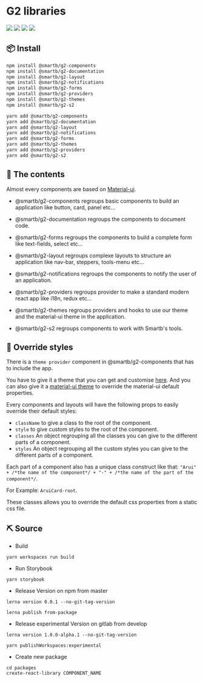 # G2 libraries

![](https://badgen.net/badge/React/16.13.1/purple)
![](https://badgen.net/badge/@material-ui/4.11.3/green)
![](https://badgen.net/npm/v/@smartb/g2-components/latest)
![](https://badgen.net/npm/types/tslib)

## 📦 Install

```bash
npm install @smartb/g2-components
npm install @smartb/g2-documentation
npm install @smartb/g2-layout
npm install @smartb/g2-notifications
npm install @smartb/g2-forms
npm install @smartb/g2-providers
npm install @smartb/g2-themes
npm install @smartb/g2-s2
```

```bash
yarn add @smartb/g2-components
yarn add @smartb/g2-documentation
yarn add @smartb/g2-layout
yarn add @smartb/g2-notifications
yarn add @smartb/g2-forms
yarn add @smartb/g2-themes
yarn add @smartb/g2-providers
yarn add @smartb/g2-s2
```

## 🧰 The contents

Almost every components are based on [Material-ui](https://material-ui.com/).

- @smartb/g2-components regroups basic components to build an application like button, card, panel etc...

- @smartb/g2-documentation regroups the components to document code.

- @smartb/g2-forms regroups the components to build a complete form like text-fields, select etc...

- @smartb/g2-layout regroups complexe layouts to structure an application like nav-bar, steppers, tools-menu etc...

- @smartb/g2-notifications regroups the components to notify the user of an application.

- @smartb/g2-providers regroups provider to make a standard modern react app like i18n, redux etc...

- @smartb/g2-themes regroups providers and hooks to use our theme and the material-ui theme in the application.

- @smartb/g2-s2 regroups components to work with Smartb's tools.

## 🌈 Override styles

There is a `theme provider` component in @smartb/g2-components that has to include the app.

You have to give it a theme that you can get and customise [here](/?path=/story/overview-cheatsheet-theme--page). And you can also give it a [material-ui theme](https://material-ui.com/customization/default-theme/) to override the material-ui default properties.

Every components and layouts will have the following props to easily override their default styles:

- `className` to give a class to the root of the component.
- `style` to give custom styles to the root of the component.
- `classes` An object regrouping all the classes you can give to the different parts of a component.
- `styles` An object regrouping all the custom styles you can give to the different parts of a component.

Each part of a component also has a unique class construct like that: `"Arui" + /*the name of the component*/ + "-" + /*the name of the part of the component*/`.

For Example: `AruiCard-root`.

These classes allows you to override the default css properties from a static css file.

## ⛏ Source

- Build

```
yarn workspaces run build
```

- Run Storybook

```
yarn storybook
```

- Release Version on npm from master

```
lerna version 0.0.1 --no-git-tag-version

lerna publish from-package
```

- Release experimental Version on gitlab from develop

```
lerna version 1.0.0-alpha.1 --no-git-tag-version

yarn publishWorkspaces:experimental
```

- Create new package

```
cd packages
create-react-library COMPONENT_NAME
```
